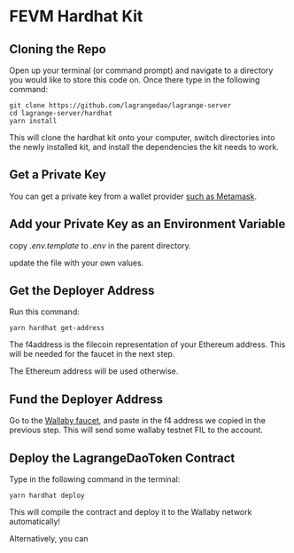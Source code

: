 # FEVM Hardhat Kit

## Cloning the Repo

Open up your terminal (or command prompt) and navigate to a directory you would like to store this code on. Once there type in the following command:

```
git clone https://github.com/lagrangedao/lagrange-server
cd lagrange-server/hardhat
yarn install
```

This will clone the hardhat kit onto your computer, switch directories into the newly installed kit, and install the dependencies the kit needs to work.

## Get a Private Key

You can get a private key from a wallet provider [such as Metamask](https://metamask.zendesk.com/hc/en-us/articles/360015289632-How-to-export-an-account-s-private-key).

## Add your Private Key as an Environment Variable

copy _.env.template_ to _.env_ in the parent directory.

update the file with your own values.

## Get the Deployer Address

Run this command:

```
yarn hardhat get-address
```

The f4address is the filecoin representation of your Ethereum address. This will be needed for the faucet in the next step.

The Ethereum address will be used otherwise.

## Fund the Deployer Address

Go to the [Wallaby faucet](https://wallaby.network/#faucet), and paste in the f4 address we copied in the previous step. This will send some wallaby testnet FIL to the account.

## Deploy the LagrangeDaoToken Contract

Type in the following command in the terminal:

```
yarn hardhat deploy
```

This will compile the contract and deploy it to the Wallaby network automatically!

Alternatively, you can
